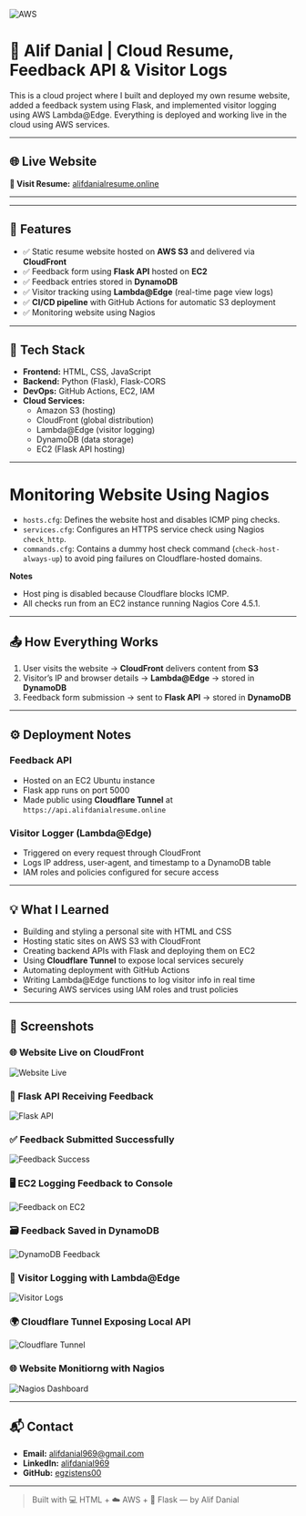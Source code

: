 ![AWS](https://img.shields.io/badge/Built%20on-AWS-orange)

# 💼 Alif Danial | Cloud Resume, Feedback API & Visitor Logs

This is a cloud project where I built and deployed my own resume website, added a feedback system using Flask, and implemented visitor logging using AWS Lambda@Edge. Everything is deployed and working live in the cloud using AWS services.

---

## 🌐 Live Website

**🔗 Visit Resume:** [alifdanialresume.online](https://alifdanialresume.online)

---

---

## 🚀 Features

- ✅ Static resume website hosted on **AWS S3** and delivered via **CloudFront**
- ✅ Feedback form using **Flask API** hosted on **EC2**
- ✅ Feedback entries stored in **DynamoDB**
- ✅ Visitor tracking using **Lambda@Edge** (real-time page view logs)
- ✅ **CI/CD pipeline** with GitHub Actions for automatic S3 deployment
- ✅ Monitoring website using Nagios

---

## 🧪 Tech Stack

- **Frontend:** HTML, CSS, JavaScript
- **Backend:** Python (Flask), Flask-CORS
- **DevOps:** GitHub Actions, EC2, IAM
- **Cloud Services:**
  - Amazon S3 (hosting)
  - CloudFront (global distribution)
  - Lambda@Edge (visitor logging)
  - DynamoDB (data storage)
  - EC2 (Flask API hosting)

---
# Monitoring Website Using Nagios


- `hosts.cfg`: Defines the website host and disables ICMP ping checks.
- `services.cfg`: Configures an HTTPS service check using Nagios `check_http`.
- `commands.cfg`: Contains a dummy host check command (`check-host-always-up`) to avoid ping failures on Cloudflare-hosted domains.

**Notes**

- Host ping is disabled because Cloudflare blocks ICMP.
- All checks run from an EC2 instance running Nagios Core 4.5.1.

---

## 📤 How Everything Works

1. User visits the website → **CloudFront** delivers content from **S3**
2. Visitor’s IP and browser details → **Lambda@Edge** → stored in **DynamoDB**
3. Feedback form submission → sent to **Flask API** → stored in **DynamoDB**

---

## ⚙️ Deployment Notes

### Feedback API
- Hosted on an EC2 Ubuntu instance
- Flask app runs on port 5000
- Made public using **Cloudflare Tunnel** at `https://api.alifdanialresume.online`

### Visitor Logger (Lambda@Edge)
- Triggered on every request through CloudFront
- Logs IP address, user-agent, and timestamp to a DynamoDB table
- IAM roles and policies configured for secure access

---

## 💡 What I Learned

- Building and styling a personal site with HTML and CSS
- Hosting static sites on AWS S3 with CloudFront
- Creating backend APIs with Flask and deploying them on EC2
- Using **Cloudflare Tunnel** to expose local services securely
- Automating deployment with GitHub Actions
- Writing Lambda@Edge functions to log visitor info in real time
- Securing AWS services using IAM roles and trust policies

---

## 📸 Screenshots

### 🌐 Website Live on CloudFront
![Website Live](screenshots/website%20live.png)

### 🧠 Flask API Receiving Feedback
![Flask API](screenshots/flask%20api.png)

### ✅ Feedback Submitted Successfully
![Feedback Success](screenshots/feedback%20success.png)

### 🖥️ EC2 Logging Feedback to Console
![Feedback on EC2](screenshots/feedback%20success%20-%20ec2.png)

### 🗃️ Feedback Saved in DynamoDB
![DynamoDB Feedback](screenshots/dynamodb%20feedback.png)

### 🧾 Visitor Logging with Lambda@Edge
![Visitor Logs](screenshots/visitor%20logs.png)

### 🌍 Cloudflare Tunnel Exposing Local API
![Cloudflare Tunnel](screenshots/cloudfare%20tunnel.png)

### 🌐 Website Monitiorng with Nagios
![Nagios Dashboard](screenshots/nagios%20dashboard.png)


---

## 📬 Contact

- **Email:** alifdanial969@gmail.com  
- **LinkedIn:** [alifdanial969](https://www.linkedin.com/in/alifdanial969)  
- **GitHub:** [egzistens00](https://github.com/egzistens00)

---

> Built with 💻 HTML + ☁️ AWS + 🐍 Flask — by Alif Danial

